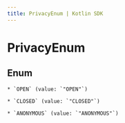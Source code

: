 ```yaml
---
title: PrivacyEnum | Kotlin SDK
---
```




# PrivacyEnum

## Enum


    * `OPEN` (value: `"OPEN"`)

    * `CLOSED` (value: `"CLOSED"`)

    * `ANONYMOUS` (value: `"ANONYMOUS"`)




